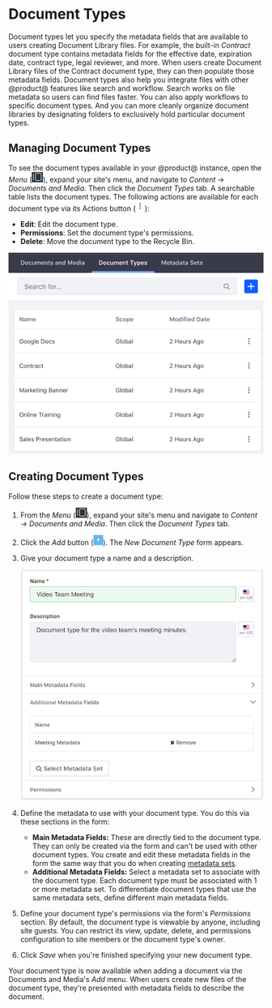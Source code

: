 # Document Types [](id=document-types)

Document types let you specify the metadata fields that are available to users 
creating Document Library files. For example, the built-in *Contract* document 
type contains metadata fields for the effective date, expiration date, contract 
type, legal reviewer, and more. When users create Document Library files of 
the Contract document type, they can then populate those metadata fields. 
Document types also help you integrate files with other @product@ features like 
search and workflow. Search works on file metadata so users can find files 
faster. You can also apply workflows to specific document types. And you can 
more cleanly organize document libraries by designating folders to exclusively 
hold particular document types. 

## Managing Document Types [](id=managing-document-types)

To see the document types available in your @product@ instance, open the *Menu* 
(![Product Menu](../../../images/icon-menu.png)), expand your site's menu, 
and navigate to *Content* &rarr; *Documents and Media*. Then click the *Document 
Types* tab. A searchable table lists the document types. The following actions 
are available for each document type via its Actions button 
(![Actions Menu](../../../images/icon-actions.png)): 

-   **Edit**: Edit the document type. 
-   **Permissions**: Set the document type's permissions. 
-   **Delete**: Move the document type to the Recycle Bin. 

![Figure 1: The Document Types management window lets you view existing document types and create new ones.](../../../images/dm-doc-types-list.png)

## Creating Document Types [](id=creating-document-types)

Follow these steps to create a document type: 

1.  From the *Menu* (![Product Menu](../../../images/icon-menu.png)), expand 
    your site's menu and navigate to *Content &rarr; Documents and Media*. Then 
    click the *Document Types* tab. 

2.  Click the *Add* button 
    (![Add](../../../images/icon-add.png)). The *New Document Type* form 
    appears. 

3.  Give your document type a name and a description. 

    ![Figure 2: Create your new document type.](../../../images/dm-doc-types-new.png)

4.  Define the metadata to use with your document type. You do this via these 
    sections in the form: 

    -   **Main Metadata Fields:** These are directly tied to the document type.
        They can only be created via the form and can't be used with other 
        document types. You create and edit these metadata fields in the form 
        the same way that you do when creating 
        [metadata sets](https://www.liferay.com/). 
    -   **Additional Metadata Fields:** Select a metadata set to associate with 
        the document type. Each document type must be associated with 1 or more 
        metadata set. To differentiate document types that use the same metadata 
        sets, define different main metadata fields. 

5.  Define your document type's permissions via the form's *Permissions* 
    section. By default, the document type is viewable by anyone, including site 
    guests. You can restrict its view, update, delete, and permissions 
    configuration to site members or the document type's owner. 

6.  Click *Save* when you're finished specifying your new document type. 

Your document type is now available when adding a document via the Documents and 
Media's *Add* menu. When users create new files of the document type, they're 
presented with metadata fields to describe the document. 
